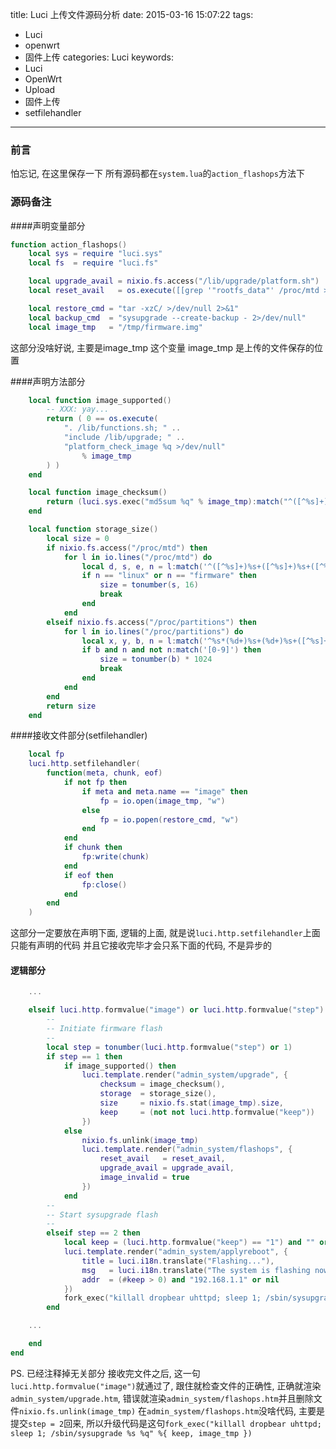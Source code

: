 title: Luci 上传文件源码分析
date: 2015-03-16 15:07:22
tags:
  - Luci
  - openwrt
  - 固件上传
categories: Luci
keywords:
  - Luci
  - OpenWrt
  - Upload
  - 固件上传
  - setfilehandler
---

### 前言
怕忘记, 在这里保存一下
所有源码都在`system.lua`的`action_flashops`方法下

### 源码备注
####声明变量部分
```lua
function action_flashops()
	local sys = require "luci.sys"
	local fs  = require "luci.fs"

	local upgrade_avail = nixio.fs.access("/lib/upgrade/platform.sh")
	local reset_avail   = os.execute([[grep '"rootfs_data"' /proc/mtd >/dev/null 2>&1]]) == 0

	local restore_cmd = "tar -xzC/ >/dev/null 2>&1"
	local backup_cmd  = "sysupgrade --create-backup - 2>/dev/null"
	local image_tmp   = "/tmp/firmware.img"
```
这部分没啥好说, 主要是image_tmp 这个变量
image_tmp 是上传的文件保存的位置

####声明方法部分
```lua
	local function image_supported()
		-- XXX: yay...
		return ( 0 == os.execute(
			". /lib/functions.sh; " ..
			"include /lib/upgrade; " ..
			"platform_check_image %q >/dev/null"
				% image_tmp
		) )
	end

	local function image_checksum()
		return (luci.sys.exec("md5sum %q" % image_tmp):match("^([^%s]+)"))
	end

	local function storage_size()
		local size = 0
		if nixio.fs.access("/proc/mtd") then
			for l in io.lines("/proc/mtd") do
				local d, s, e, n = l:match('^([^%s]+)%s+([^%s]+)%s+([^%s]+)%s+"([^%s]+)"')
				if n == "linux" or n == "firmware" then
					size = tonumber(s, 16)
					break
				end
			end
		elseif nixio.fs.access("/proc/partitions") then
			for l in io.lines("/proc/partitions") do
				local x, y, b, n = l:match('^%s*(%d+)%s+(%d+)%s+([^%s]+)%s+([^%s]+)')
				if b and n and not n:match('[0-9]') then
					size = tonumber(b) * 1024
					break
				end
			end
		end
		return size
	end

```
####接收文件部分(setfilehandler)
```lua
	local fp
	luci.http.setfilehandler(
		function(meta, chunk, eof)
			if not fp then
				if meta and meta.name == "image" then
					fp = io.open(image_tmp, "w")
				else
					fp = io.popen(restore_cmd, "w")
				end
			end
			if chunk then
				fp:write(chunk)
			end
			if eof then
				fp:close()
			end
		end
	)

```
这部分一定要放在声明下面, 逻辑的上面, 就是说`luci.http.setfilehandler`上面只能有声明的代码
并且它接收完毕才会只系下面的代码, 不是异步的
#### 逻辑部分
```lua
	...

	elseif luci.http.formvalue("image") or luci.http.formvalue("step") then
		--
		-- Initiate firmware flash
		--
		local step = tonumber(luci.http.formvalue("step") or 1)
		if step == 1 then
			if image_supported() then
				luci.template.render("admin_system/upgrade", {
					checksum = image_checksum(),
					storage  = storage_size(),
					size     = nixio.fs.stat(image_tmp).size,
					keep     = (not not luci.http.formvalue("keep"))
				})
			else
				nixio.fs.unlink(image_tmp)
				luci.template.render("admin_system/flashops", {
					reset_avail   = reset_avail,
					upgrade_avail = upgrade_avail,
					image_invalid = true
				})
			end
		--
		-- Start sysupgrade flash
		--
		elseif step == 2 then
			local keep = (luci.http.formvalue("keep") == "1") and "" or "-n"
			luci.template.render("admin_system/applyreboot", {
				title = luci.i18n.translate("Flashing..."),
				msg   = luci.i18n.translate("The system is flashing now.<br /> DO NOT POWER OFF THE DEVICE!<br /> Wait a few minutes before you try to reconnect. It might be necessary to renew the address of your computer to reach the device again, depending on your settings."),
				addr  = (#keep > 0) and "192.168.1.1" or nil
			})
			fork_exec("killall dropbear uhttpd; sleep 1; /sbin/sysupgrade %s %q" %{ keep, image_tmp })
		end

	...

	end
end
```
PS. 已经注释掉无关部分
接收完文件之后, 这一句`luci.http.formvalue("image")`就通过了, 跟住就检查文件的正确性, 正确就渲染`admin_system/upgrade.htm`, 错误就渲染`admin_system/flashops.htm`并且删除文件`nixio.fs.unlink(image_tmp)`
在`admin_system/flashops.htm`没啥代码, 主要是提交`step = 2`回来,
所以升级代码是这句`fork_exec("killall dropbear uhttpd; sleep 1; /sbin/sysupgrade %s %q" %{ keep, image_tmp })`
